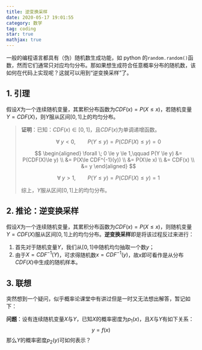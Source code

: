 ```yaml
---
title: 逆变换采样
date: 2020-05-17 19:01:55
category: 数学
tag: coding
star: true
mathjax: true
---
```


一般的编程语言都具有（伪）随机数生成功能，如 python 的`random.random()`函数，然而它们通常只对应均匀分布。那如果想生成符合任意概率分布的随机数，该如何在代码上实现呢？这就可以用到“逆变换采样”了。

<!-- more -->

## 1. 引理

假设$X$为一个连续随机变量，其累积分布函数为$CDF(x)=P(X \le x)$，若随机变量$Y=CDF(X)$，则$Y$服从区间$[0, 1]$上的均匀分布。

> **证明**：已知：$CDF(x) \in [0, 1]$，且$CDF(x)$为单调递增函数。
>
> $$
> \forall \; y < 0, \qquad P(Y \le y)=P(CDF(X) \le y)=0
> $$
>
> $$
> \begin{aligned}
> \forall \; 0 \le y \le 1,\qquad P(Y \le y) &= P(CDF(X)\le y) \\
> &= P(X\le CDF^{-1}(y)) \\
> &= P(X\le x) \\
> &= CDF(x) \\
> &= y
> \end{aligned}
> $$
>
> $$
> \forall \; y > 1, \qquad P(Y\le y) = P(CDF(X) \le y) = 1
> $$
>
> 综上，$Y$服从区间$[0,1]$上的均匀分布。

## 2. 推论：逆变换采样

假设$X$为一个连续随机变量，其累积分布函数为$CDF(x)=P(X \le x)$，则随机变量$Y=CDF(X)$服从区间$[0, 1]$上的均匀分布。**逆变换采样**即是将该过程反过来进行：

1. 首先对于随机变量$Y$，我们从$[0,1]$中随机均匀抽取一个数$y$；
2. 由于$X=CDF^{-1}(Y)$，可求得随机数$x=CDF^{-1}(y)$，故$x$即可看作是从分布$CDF(X)$中生成的随机样本。

## 3. 联想

突然想到一个疑问，似乎概率论课堂中有讲过但是一时又无法想出解答，暂记如下：

**问题**：设有连续随机变量$X$与$Y$，已知$X$的概率密度为$p_1(x)$，且$X$与$Y$有如下关系：
$$y=f(x)$$
那么$Y$的概率密度$p_2(y)$可如何表示？
